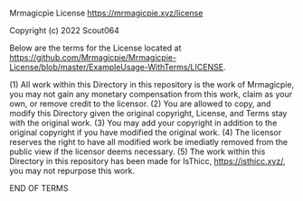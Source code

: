 Mrmagicpie License
https://mrmagicpie.xyz/license

Copyright (c) 2022 Scout064

Below are the terms for the License located at https://github.com/Mrmagicpie/Mrmagicpie-License/blob/master/ExampleUsage-WithTerms/LICENSE. 
 
(1) All work within this Directory in this repository is the work of Mrmagicpie, you may not gain any monetary compensation from this work, claim as your own, or remove credit to the licensor.
(2) You are allowed to copy, and modify this Directory given the original copyright, License, and Terms stay with the original work.
(3) You may add your copyright in addition to the original copyright if you have modified the original work.
(4) The licensor reserves the right to have all modified work be imediatly removed from the public view if the licensor deems necessary. 
(5) The work within this Directory in this repository has been made for IsThicc, https://isthicc.xyz/, you may not repurpose this work.

END OF TERMS
